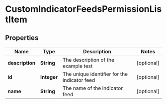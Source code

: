 

# CustomIndicatorFeedsPermissionListItem


## Properties

| Name | Type | Description | Notes |
|------------ | ------------- | ------------- | -------------|
|**description** | **String** | The description of the example test |  [optional] |
|**id** | **Integer** | The unique identifier for the indicator feed |  [optional] |
|**name** | **String** | The name of the indicator feed |  [optional] |



